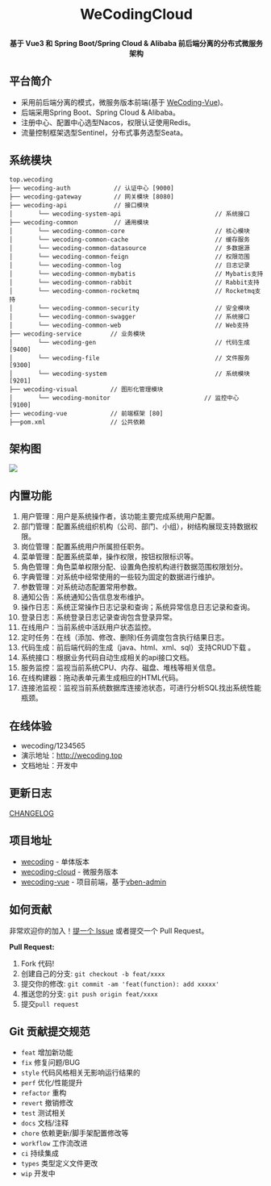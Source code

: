 <h1 align="center" style="margin: 30px 0 30px; font-weight: bold;">WeCodingCloud</h1>
<h4 align="center">基于 Vue3 和 Spring Boot/Spring Cloud & Alibaba 前后端分离的分布式微服务架构</h4>

## 平台简介

* 采用前后端分离的模式，微服务版本前端(基于 [WeCoding-Vue](git@gitee.com:coder-hui/wecoding-vue.git))。
* 后端采用Spring Boot、Spring Cloud & Alibaba。
* 注册中心、配置中心选型Nacos，权限认证使用Redis。
* 流量控制框架选型Sentinel，分布式事务选型Seata。

## 系统模块

~~~
top.wecoding   
├── wecoding-auth            // 认证中心 [9000]
├── wecoding-gateway         // 网关模块 [8080]
├── wecoding-api             // 接口模块
│       └── wecoding-system-api                          // 系统接口
├── wecoding-common          // 通用模块
│       └── wecoding-common-core                         // 核心模块
│       └── wecoding-common-cache                        // 缓存服务
│       └── wecoding-common-datasource                   // 多数据源
│       └── wecoding-common-feign                        // 权限范围
│       └── wecoding-common-log                          // 日志记录
│       └── wecoding-common-mybatis                      // Mybatis支持
│       └── wecoding-common-rabbit                       // Rabbit支持
│       └── wecoding-common-rocketmq                     // Rocketmq支持
│       └── wecoding-common-security                     // 安全模块
│       └── wecoding-common-swagger                      // 系统接口
│       └── wecoding-common-web                          // Web支持
├── wecoding-service        // 业务模块
│       └── wecoding-gen                                 // 代码生成 [9400]
│       └── wecoding-file                                // 文件服务 [9300]
│       └── wecoding-system                              // 系统模块 [9201]
├── wecoding-visual         // 图形化管理模块
│       └── wecoding-monitor                          // 监控中心 [9100]
├── wecoding-vue            // 前端框架 [80]
├──pom.xml                  // 公共依赖
~~~

## 架构图

<img src="https://oscimg.oschina.net/oscnet/up-82e9722ecb846786405a904bafcf19f73f3.png"/>

## 内置功能

1. 用户管理：用户是系统操作者，该功能主要完成系统用户配置。
2. 部门管理：配置系统组织机构（公司、部门、小组），树结构展现支持数据权限。
3. 岗位管理：配置系统用户所属担任职务。
4. 菜单管理：配置系统菜单，操作权限，按钮权限标识等。
5. 角色管理：角色菜单权限分配、设置角色按机构进行数据范围权限划分。
6. 字典管理：对系统中经常使用的一些较为固定的数据进行维护。
7. 参数管理：对系统动态配置常用参数。
8. 通知公告：系统通知公告信息发布维护。
9. 操作日志：系统正常操作日志记录和查询；系统异常信息日志记录和查询。
10. 登录日志：系统登录日志记录查询包含登录异常。
11. 在线用户：当前系统中活跃用户状态监控。
12. 定时任务：在线（添加、修改、删除)任务调度包含执行结果日志。
13. 代码生成：前后端代码的生成（java、html、xml、sql）支持CRUD下载 。
14. 系统接口：根据业务代码自动生成相关的api接口文档。
15. 服务监控：监视当前系统CPU、内存、磁盘、堆栈等相关信息。
16. 在线构建器：拖动表单元素生成相应的HTML代码。
17. 连接池监视：监视当前系统数据库连接池状态，可进行分析SQL找出系统性能瓶颈。

## 在线体验

- wecoding/1234565
- 演示地址：http://wecoding.top
- 文档地址：开发中

## 更新日志

[CHANGELOG](./CHANGELOG.zh_CN.md)

## 项目地址

- [wecoding](https://gitee.com/coder-hui/wecoding.git) - 单体版本
- [wecoding-cloud](https://gitee.com/coder-hui/wecoding-cloud.git) - 微服务版本
- [wecoding-vue](https://gitee.com/coder-hui/wecoding-vue.git) -
  项目前端，基于[vben-admin](https://anncwb.github.io/vue-wecoding-admin/)

## 如何贡献

非常欢迎你的加入！[提一个 Issue](https://gitee.com/coder-hui/wecoding-cloud/issues) 或者提交一个 Pull Request。

**Pull Request:**

1. Fork 代码!
2. 创建自己的分支: `git checkout -b feat/xxxx`
3. 提交你的修改: `git commit -am 'feat(function): add xxxxx'`
4. 推送您的分支: `git push origin feat/xxxx`
5. 提交`pull request`

## Git 贡献提交规范

- `feat` 增加新功能
- `fix` 修复问题/BUG
- `style` 代码风格相关无影响运行结果的
- `perf` 优化/性能提升
- `refactor` 重构
- `revert` 撤销修改
- `test` 测试相关
- `docs` 文档/注释
- `chore` 依赖更新/脚手架配置修改等
- `workflow` 工作流改进
- `ci` 持续集成
- `types` 类型定义文件更改
- `wip` 开发中